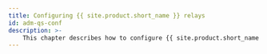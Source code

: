 ```yaml
---
title: Configuring {{ site.product.short_name }} relays
id: adm-qs-conf
description: >-
    This chapter describes how to configure {{ site.product.short_name }} as a relay.
---
```

